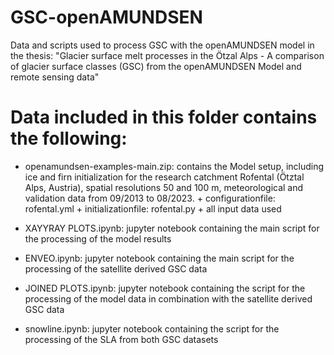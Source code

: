 # GSC-openAMUNDSEN
Data and scripts used to process GSC with the openAMUNDSEN model in the thesis: "Glacier surface melt processes in the Ötzal Alps -  A comparison of glacier surface classes (GSC) from the openAMUNDSEN Model and remote sensing data"

# Data included in this folder contains the following: 

- openamundsen-examples-main.zip: contains the Model setup, including ice and firn initialization for the research catchment Rofental (Ötztal Alps, Austria), spatial      resolutions 50 and 100 m, meteorological and validation data from 09/2013 to 08/2023.
        + configurationfile:   rofental.yml
        + initializationfile:  rofental.py
        + all input data used
  
- XAYYRAY PLOTS.ipynb: jupyter notebook containing the main script for the processing of the model results 
- ENVEO.ipynb: jupyter notebook containing the main script for the processing of the satellite derived GSC data
- JOINED PLOTS.ipynb: jupyter notebook containing the script for the processing of the model data in combination with the satellite derived GSC data
- snowline.ipynb: jupyter notebook containing the script for the processing of the SLA from both GSC datasets
  
